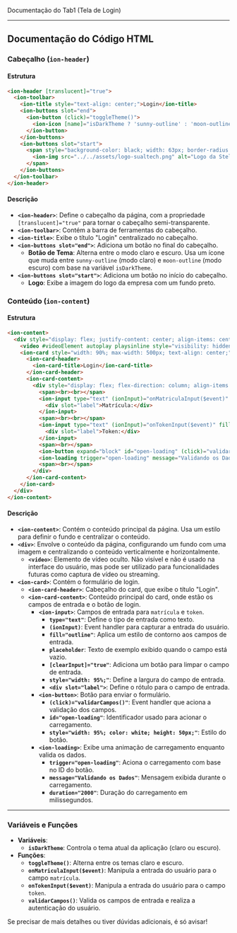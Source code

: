 Documentação do Tab1 (Tela de Login)

---

## Documentação do Código HTML

### Cabeçalho (`ion-header`)

#### Estrutura
```html
<ion-header [translucent]="true">
  <ion-toolbar>
    <ion-title style="text-align: center;">Login</ion-title>
    <ion-buttons slot="end">
      <ion-button (click)="toggleTheme()">
        <ion-icon [name]="isDarkTheme ? 'sunny-outline' : 'moon-outline'"></ion-icon>
      </ion-button>
    </ion-buttons>
    <ion-buttons slot="start">
      <span style="background-color: black; width: 63px; border-radius: 4pt;">
        <ion-img src="../../assets/logo-sualtech.png" alt="Logo da Stell Tech"></ion-img>
      </span>
    </ion-buttons>
  </ion-toolbar>
</ion-header>
```

#### Descrição

- **`<ion-header>`**: Define o cabeçalho da página, com a propriedade `[translucent]="true"` para tornar o cabeçalho semi-transparente.
- **`<ion-toolbar>`**: Contém a barra de ferramentas do cabeçalho.
- **`<ion-title>`**: Exibe o título "Login" centralizado no cabeçalho.
- **`<ion-buttons slot="end">`**: Adiciona um botão no final do cabeçalho.
  - **Botão de Tema**: Alterna entre o modo claro e escuro. Usa um ícone que muda entre `sunny-outline` (modo claro) e `moon-outline` (modo escuro) com base na variável `isDarkTheme`.
- **`<ion-buttons slot="start">`**: Adiciona um botão no início do cabeçalho.
  - **Logo**: Exibe a imagem do logo da empresa com um fundo preto.

### Conteúdo (`ion-content`)

#### Estrutura
```html
<ion-content>
  <div style="display: flex; justify-content: center; align-items: center; height: 100%; background-image: url('../assets/teste4.png'); background-size: 320px 220px; background-repeat: repeat; background-position: center;">
    <video #videoElement autoplay playsinline style="visibility: hidden; height: 0px;"></video>
    <ion-card style="width: 90%; max-width: 500px; text-align: center;">
      <ion-card-header>
        <ion-card-title>Login</ion-card-title>
      </ion-card-header>
      <ion-card-content>
        <div style="display: flex; flex-direction: column; align-items: center;">
          <span><br><br></span>
          <ion-input type="text" (ionInput)="onMatriculaInput($event)" fill="outline" placeholder="Exemplo(SP3086420)" [clearInput]="true" style="width: 95%;">
            <div slot="label">Matrícula:</div>
          </ion-input>
          <span><br><br></span>
          <ion-input type="text" (ionInput)="onTokenInput($event)" fill="outline" required [clearInput]="true" placeholder="Exemplo(X89!0aoto00...)" style="width: 95%;">
            <div slot="label">Token:</div>
          </ion-input>
          <span><br></span>
          <ion-button expand="block" id="open-loading" (click)="validarCampos()" class="ion-margin-top" style="width: 95%; color: white; height: 50px;">Entrar</ion-button>
          <ion-loading trigger="open-loading" message="Validando os Dados" duration="2000"></ion-loading>
          <span><br></span>
        </div>
      </ion-card-content>
    </ion-card>
  </div>
</ion-content>
```

#### Descrição

- **`<ion-content>`**: Contém o conteúdo principal da página. Usa um estilo para definir o fundo e centralizar o conteúdo.
- **`<div>`**: Envolve o conteúdo da página, configurando um fundo com uma imagem e centralizando o conteúdo verticalmente e horizontalmente.
  - **`<video>`**: Elemento de vídeo oculto. Não visível e não é usado na interface do usuário, mas pode ser utilizado para funcionalidades futuras como captura de vídeo ou streaming.
- **`<ion-card>`**: Contém o formulário de login.
  - **`<ion-card-header>`**: Cabeçalho do card, que exibe o título "Login".
  - **`<ion-card-content>`**: Conteúdo principal do card, onde estão os campos de entrada e o botão de login.
    - **`<ion-input>`**: Campos de entrada para `matrícula` e `token`.
      - **`type="text"`**: Define o tipo de entrada como texto.
      - **`(ionInput)`**: Event handler para capturar a entrada do usuário.
      - **`fill="outline"`**: Aplica um estilo de contorno aos campos de entrada.
      - **`placeholder`**: Texto de exemplo exibido quando o campo está vazio.
      - **`[clearInput]="true"`**: Adiciona um botão para limpar o campo de entrada.
      - **`style="width: 95%;"`**: Define a largura do campo de entrada.
      - **`<div slot="label">`**: Define o rótulo para o campo de entrada.
    - **`<ion-button>`**: Botão para enviar o formulário.
      - **`(click)="validarCampos()"`**: Event handler que aciona a validação dos campos.
      - **`id="open-loading"`**: Identificador usado para acionar o carregamento.
      - **`style="width: 95%; color: white; height: 50px;"`**: Estilo do botão.
    - **`<ion-loading>`**: Exibe uma animação de carregamento enquanto valida os dados.
      - **`trigger="open-loading"`**: Aciona o carregamento com base no ID do botão.
      - **`message="Validando os Dados"`**: Mensagem exibida durante o carregamento.
      - **`duration="2000"`**: Duração do carregamento em milissegundos.

---

### Variáveis e Funções

- **Variáveis**:
  - **`isDarkTheme`**: Controla o tema atual da aplicação (claro ou escuro).
- **Funções**:
  - **`toggleTheme()`**: Alterna entre os temas claro e escuro.
  - **`onMatriculaInput($event)`**: Manipula a entrada do usuário para o campo `matrícula`.
  - **`onTokenInput($event)`**: Manipula a entrada do usuário para o campo `token`.
  - **`validarCampos()`**: Valida os campos de entrada e realiza a autenticação do usuário.

Se precisar de mais detalhes ou tiver dúvidas adicionais, é só avisar!
